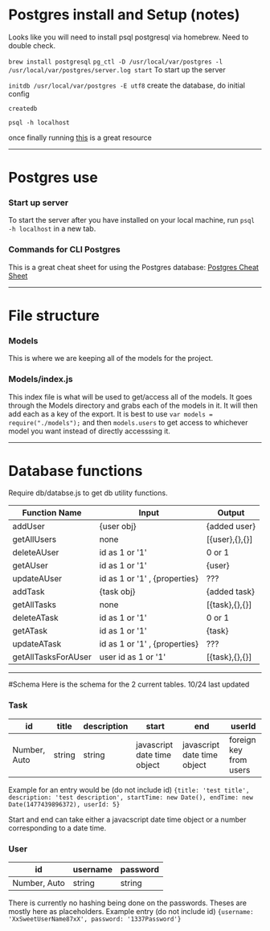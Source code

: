 


# Postgres install and Setup (notes)
Looks like you will need to install psql postgresql via homebrew. Need to double check.

`brew install postgresql`
`pg_ctl -D /usr/local/var/postgres -l /usr/local/var/postgres/server.log start`
To start up the server

`initdb /usr/local/var/postgres -E utf8`
create the database, do initial config

`createdb`

`psql -h localhost`

once finally running [this](https://gist.github.com/Kartones/dd3ff5ec5ea238d4c546) is a great resource




---
# Postgres use

### Start up server

To start the server after you have installed on your local machine, run `psql -h localhost` in a new tab.

### Commands for CLI Postgres

This is a great cheat sheet for using the Postgres database: [Postgres Cheat Sheet](https://gist.github.com/Kartones/dd3ff5ec5ea238d4c546)










---
# File structure


### Models
This is where we are keeping all of the models for the project.

### Models/index.js
This index file is what will be used to get/access all of the models. It goes through the Models directory and grabs each of the models in it. It will then add each as a key of the export. It is best to use `var models = require("./models");` and then `models.users` to get access to whichever model you want instead of directly accesssing it.

---

# Database functions
Require db/databse.js to get db utility functions.

| Function Name      | Input                        | Output        |
|--------------------|------------------------------|---------------|
| addUser            | {user obj}                   | {added user}  |
| getAllUsers        | none                         | [{user},{},{}]|
| deleteAUser        | id as 1 or '1'               | 0 or 1        |
| getAUser           | id as 1 or '1'               | {user}        |
| updateAUser        | id as 1 or '1' , {properties}| ???           |
| addTask            | {task obj}                   | {added task}  |
| getAllTasks        | none                         | [{task},{},{}]|
| deleteATask        | id as 1 or '1'               | 0 or 1        |
| getATask           | id as 1 or '1'               | {task}        |
| updateATask        | id as 1 or '1' , {properties}| ???           |
| getAllTasksForAUser| user id as 1 or '1'          | [{task},{},{}]|

---

#Schema
Here is the schema for the 2 current tables. 10/24 last updated

### Task

| id           | title | description |           start            |            end              | userId                |
|--------------|-------|-------------|----------------------------| ----------------------------|-----------------------|
| Number, Auto | string| string      | javascript date time object|  javascript date time object| foreign key from users|

Example for an entry would be (do not include id) `{title: 'test title', description: 'test description', startTime: new Date(), endTime: new Date(1477439896372), userId: 5}`

Start and end can take either a javacscript date time object or a number corresponding to a date time.

### User

| id           | username | password |
|--------------|----------|----------|
| Number, Auto | string   | string   |

There is currently no hashing being done on the passwords. Theses are mostly here as placeholders. Example entry (do not include id) `{username: 'XxSweetUserName87xX', password: '1337Password'}`
